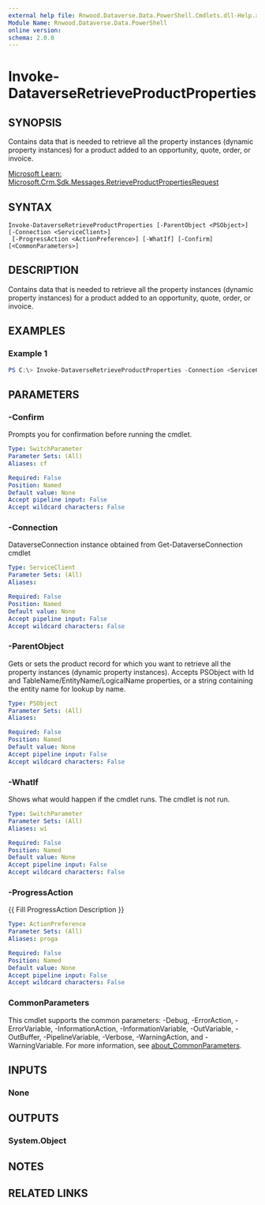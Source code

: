 ```yaml
---
external help file: Rnwood.Dataverse.Data.PowerShell.Cmdlets.dll-Help.xml
Module Name: Rnwood.Dataverse.Data.PowerShell
online version:
schema: 2.0.0
---
```


# Invoke-DataverseRetrieveProductProperties

## SYNOPSIS
Contains data that is needed to retrieve all the property instances (dynamic property instances) for a product added to an opportunity, quote, order, or invoice.

[Microsoft Learn: Microsoft.Crm.Sdk.Messages.RetrieveProductPropertiesRequest](https://learn.microsoft.com/en-us/dotnet/api/microsoft.crm.sdk.messages.RetrieveProductPropertiesRequest?view=dataverse-sdk-latest)

## SYNTAX

```
Invoke-DataverseRetrieveProductProperties [-ParentObject <PSObject>] [-Connection <ServiceClient>]
 [-ProgressAction <ActionPreference>] [-WhatIf] [-Confirm] [<CommonParameters>]
```

## DESCRIPTION
Contains data that is needed to retrieve all the property instances (dynamic property instances) for a product added to an opportunity, quote, order, or invoice.

## EXAMPLES

### Example 1
```powershell
PS C:\> Invoke-DataverseRetrieveProductProperties -Connection <ServiceClient> -ParentObject <PSObject>
```

## PARAMETERS

### -Confirm
Prompts you for confirmation before running the cmdlet.

```yaml
Type: SwitchParameter
Parameter Sets: (All)
Aliases: cf

Required: False
Position: Named
Default value: None
Accept pipeline input: False
Accept wildcard characters: False
```

### -Connection
DataverseConnection instance obtained from Get-DataverseConnection cmdlet

```yaml
Type: ServiceClient
Parameter Sets: (All)
Aliases:

Required: False
Position: Named
Default value: None
Accept pipeline input: False
Accept wildcard characters: False
```

### -ParentObject
Gets or sets the product record for which you want to retrieve all the property instances (dynamic property instances). Accepts PSObject with Id and TableName/EntityName/LogicalName properties, or a string containing the entity name for lookup by name.

```yaml
Type: PSObject
Parameter Sets: (All)
Aliases:

Required: False
Position: Named
Default value: None
Accept pipeline input: False
Accept wildcard characters: False
```

### -WhatIf
Shows what would happen if the cmdlet runs. The cmdlet is not run.

```yaml
Type: SwitchParameter
Parameter Sets: (All)
Aliases: wi

Required: False
Position: Named
Default value: None
Accept pipeline input: False
Accept wildcard characters: False
```

### -ProgressAction
{{ Fill ProgressAction Description }}

```yaml
Type: ActionPreference
Parameter Sets: (All)
Aliases: proga

Required: False
Position: Named
Default value: None
Accept pipeline input: False
Accept wildcard characters: False
```

### CommonParameters
This cmdlet supports the common parameters: -Debug, -ErrorAction, -ErrorVariable, -InformationAction, -InformationVariable, -OutVariable, -OutBuffer, -PipelineVariable, -Verbose, -WarningAction, and -WarningVariable. For more information, see [about_CommonParameters](http://go.microsoft.com/fwlink/?LinkID=113216).

## INPUTS

### None
## OUTPUTS

### System.Object
## NOTES

## RELATED LINKS
